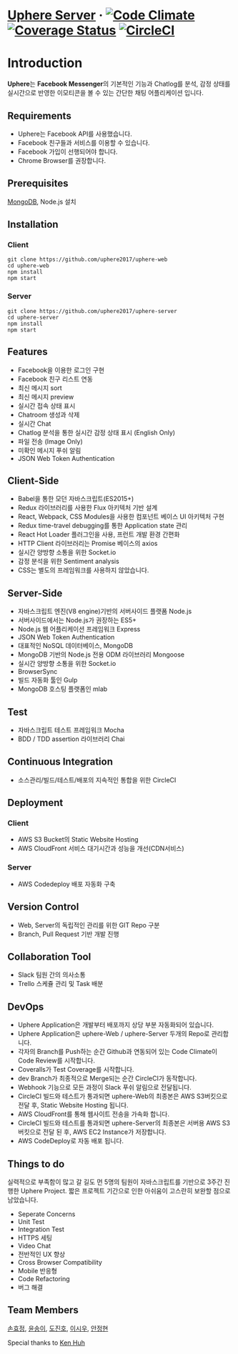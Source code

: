 # [Uphere Server](http://uphere.world) &middot; [![Code Climate](https://codeclimate.com/github/uphere2017/uphere-server/badges/gpa.svg)](https://codeclimate.com/github/uphere2017/uphere-server) [![Coverage Status](https://coveralls.io/repos/github/uphere2017/uphere-server/badge.svg?branch=dev)](https://coveralls.io/github/uphere2017/uphere-server?branch=dev) [![CircleCI](https://circleci.com/gh/uphere2017/uphere-server/tree/dev.svg?style=shield&circle-token=802c88ba534ab62792f2fdfe53958fd020637b97)](https://circleci.com/gh/uphere2017/uphere-server/tree/dev)

# Introduction

**Uphere**는 **Facebook Messenger**의 기본적인 기능과 Chatlog를 분석, 감정 상태를 실시간으로 반영한 이모티콘을 볼 수 있는 간단한 채팅 어플리케이션 입니다.

## Requirements

- Uphere는 Facebook API를 사용했습니다.
- Facebook 친구들과 서비스를 이용할 수 있습니다.
- Facebook 가입이 선행되어야 합니다.
- Chrome Browser를 권장합니다.

## Prerequisites

[MongoDB](https://docs.mongodb.com/manual/installation/), Node.js 설치

## Installation

### Client
```
git clone https://github.com/uphere2017/uphere-web
cd uphere-web
npm install
npm start
```

### Server
```
git clone https://github.com/uphere2017/uphere-server
cd uphere-server
npm install
npm start
```

## Features

- Facebook을 이용한 로그인 구현
- Facebook 친구 리스트 연동
- 최신 메시지 sort
- 최신 메시지 preview
- 실시간 접속 상태 표시
- Chatroom 생성과 삭제
- 실시간 Chat
- Chatlog 분석을 통한 실시간 감정 상태 표시 (English Only)
- 파일 전송 (Image Only)
- 미확인 메시지 푸쉬 알림
- JSON Web Token Authentication

## Client-Side

- Babel을 통한 모던 자바스크립트(ES2015+)
- Redux 라이브러리를 사용한 Flux 아키텍처 기반 설계
- React, Webpack, CSS Modules을 사용한 컴포넌트 베이스 UI 아키텍처 구현
- Redux time-travel debugging를 통한 Application state 관리
- React Hot Loader 플러그인을 사용, 프런트 개발 환경 간편화
- HTTP Client 라이브러리는 Promise 베이스의 axios
- 실시간 양방향 소통을 위한 Socket.io
- 감정 분석을 위한 Sentiment analysis
- CSS는 별도의 프레임워크를 사용하지 않았습니다.

## Server-Side

- 자바스크립트 엔진(V8 engine)기반의 서버사이드 플랫폼 Node.js
- 서버사이드에서는 Node.js가 권장하는 ES5+
- Node.js 웹 어플리케이션 프레임워크 Express
- JSON Web Token Authentication
- 대표적인 NoSQL 데이터베이스, MongoDB
- MongoDB 기반의 Node.js 전용 ODM 라이브러리 Mongoose
- 실시간 양방향 소통을 위한 Socket.io
- BrowserSync
- 빌드 자동화 툴인 Gulp
- MongoDB 호스팅 플랫폼인 mlab

## Test

- 자바스크립트 테스트 프레임워크 Mocha
- BDD / TDD assertion 라이브러리 Chai

## Continuous Integration

- 소스관리/빌드/테스트/배포의 지속적인 통합을 위한 CircleCI

## Deployment

### Client

- AWS S3 Bucket의 Static Website Hosting
- AWS CloudFront 서비스 대기시간과 성능을 개선(CDN서비스)

### Server

- AWS Codedeploy 배포 자동화 구축

## Version Control

- Web, Server의 독립적인 관리를 위한 GIT Repo 구분
- Branch, Pull Request 기반 개발 진행

## Collaboration Tool

- Slack 팀원 간의 의사소통
- Trello 스케쥴 관리 및 Task 배분

## DevOps

- Uphere Application은 개발부터 배포까지 상당 부분 자동화되어 있습니다.
- Uphere Application은 uphere-Web / uphere-Server 두개의 Repo로 관리합니다.
- 각자의 Branch를 Push하는 순간 Github과 연동되어 있는 Code Climate이 Code Review를 시작합니다.
- Coveralls가 Test Coverage를 시작합니다.
- dev Branch가 최종적으로 Merge되는 순간 CircleCI가 동작합니다.
- Webhook 기능으로 모든 과정이 Slack 푸쉬 알림으로 전달됩니다.
- CircleCI 빌드와 테스트가 통과되면 uphere-Web의 최종본은 AWS S3버킷으로 전달 후, Static Website Hosting 됩니다.
- AWS CloudFront를 통해 웹사이트 전송을 가속화 합니다.
- CircleCI 빌드와 테스트를 통과되면 uphere-Server의 최종본은 서버용 AWS S3버킷으로 전달 된 후, AWS EC2 Instance가 저장합니다.
- AWS CodeDeploy로 자동 배포 됩니다.

## Things to do

실력적으로 부족함이 많고 갈 길도 먼 5명의 팀원이 자바스크립트를 기반으로 3주간 진행한 Uphere Project.
짧은 프로젝트 기간으로 인한 아쉬움이 고스란히 보완할 점으로 남았습니다.

- Seperate Concerns
- Unit Test
- Integration Test
- HTTPS 세팅
- Video Chat
- 전반적인 UX 향상
- Cross Browser Compatibility
- Mobile 반응형
- Code Refactoring
- 버그 해결

## Team Members

[손효정](https://github.com/hyojeongson), [윤송이](https://github.com/inakarune), [도진호](https://github.com/JinHo-Do), [이시우](https://github.com/postsw7), [안정현](https://github.com/kmmdong)

Special thanks to [Ken Huh](https://github.com/Ken123777)
